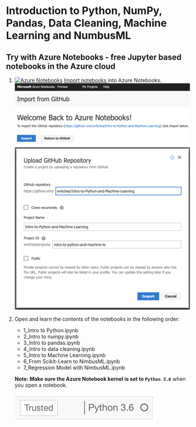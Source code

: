 # Introduction to Python, NumPy, Pandas, Data Cleaning, Machine Learning and NumbusML
## Try with Azure Notebooks - free Jupyter based notebooks in the Azure cloud

1. [![Azure Notebooks](https://notebooks.azure.com/launch.png)](https://notebooks.azure.com/import/gh/evilches/Intro-to-Python-and-Machine-Learning/)
[Import notebooks ](https://notebooks.azure.com/import/gh/evilches/Intro-to-Python-and-Machine-Learning/) into Azure Notebooks.
    ![Import Notebooks into Azure Notebooks URL](Graphics/import_notebooks1.png)
    ![Import Notebooks into Azure Notebooks](Graphics/import_notebooks2.png)
    
2. Open and learn the contents of the notebooks in the following order: 
    - 1_Intro to Python.ipynb
    - 2_Intro to numpy.ipynb
    - 3_Intro to pandas.ipynb
    - 4_Intro to data cleaning.ipynb
    - 5_Intro to Machine Learning.ipynb
    - 6_From Scikit-Learn to NimbusML.ipynb
    - 7_Regression Model with NimbusML.ipynb
    
    **Note: Make sure the Azure Notebook kernel is set to `Python 3.6`** when you open a notebook.  
    
    ![set kernel to Python 3.6](Graphics/python36.png)